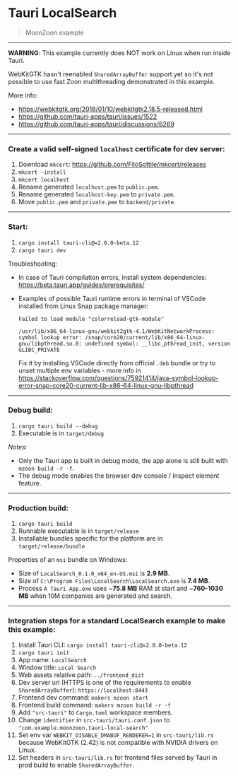 # Tauri LocalSearch
> MoonZoon example

---

**WARNING**: This example currently does NOT work on Linux when run inside Tauri. 

WebKitGTK hasn't reenabled `SharedArrayBuffer` support yet so it's not possible to use fast Zoon multithreading demonstrated in this example.

More info:
- https://webkitgtk.org/2018/01/10/webkitgtk2.18.5-released.html
- https://github.com/tauri-apps/tauri/issues/1522
- https://github.com/tauri-apps/tauri/discussions/6269

---

### Create a valid self-signed `localhost` certificate for dev server:

1. Download `mkcert`: https://github.com/FiloSottile/mkcert/releases
2. `mkcert -install`
3. `mkcert localhost`
4. Rename generated `localhost.pem` to `public.pem`.
5. Rename generated `localhost-key.pem` to `private.pem`.
6. Move `public.pem` and `private.pem` to `backend/private`.

---

### Start:

1. `cargo install tauri-cli@=2.0.0-beta.12`
2. `cargo tauri dev`

Troubleshooting:
- In case of Tauri compilation errors, install system dependencies: https://beta.tauri.app/guides/prerequisites/

- Examples of possible Tauri runtime errors in terminal of VSCode installed from Linux Snap package manager:
    ```
    Failed to load module "colorreload-gtk-module"

    /usr/lib/x86_64-linux-gnu/webkit2gtk-4.1/WebKitNetworkProcess: symbol lookup error: /snap/core20/current/lib/x86_64-linux-gnu/libpthread.so.0: undefined symbol: __libc_pthread_init, version GLIBC_PRIVATE
    ```
    Fix it by installing VSCode directly from official `.deb` bundle or try to unset multiple env variables - more info in https://stackoverflow.com/questions/75921414/java-symbol-lookup-error-snap-core20-current-lib-x86-64-linux-gnu-libpthread

---

### Debug build:

1. `cargo tauri build --debug`
2. Executable is in `target/debug`

_Notes:_ 
- Only the Tauri app is built in debug mode, the app alone is still built with `mzoon build -r -f`.
- The debug mode enables the browser dev console / Inspect element feature.

---

### Production build:

1. `cargo tauri build`
2. Runnable executable is in `target/release`
3. Installable bundles specific for the platform are in `target/release/bundle`

Properties of an `msi` bundle on Windows:
- Size of `LocalSearch_0.1.0_x64_en-US.msi` is **2.9 MB**.
- Size of `C:\Program Files\LocalSearch\LocalSearch.exe` is **7.4 MB**.
- Process `A Tauri App.exe` uses ~**75.8 MB** RAM at start and ~**760-1030 MB** when 10M companies are generated and search. 

---

### Integration steps for a standard LocalSearch example to make this example:

1. Install Tauri CLI: `cargo install tauri-cli@=2.0.0-beta.12`
2. `cargo tauri init`
3. App name: `LocalSearch`
4. Window title: `Local Search`
5. Web assets relative path: `../frontend_dist`
6. Dev server url (HTTPS is one of the requirements to enable `SharedArrayBuffer`): `https://localhost:8443`
7. Frontend dev command: `makers mzoon start`
8. Frontend build command: `makers mzoon build -r -f`
9. Add `"src-tauri"` to `Cargo.toml` workspace members.
10. Change `identifier` in `src-tauri/tauri.conf.json` to `"com.example.moonzoon.tauri-local-search"`
11. Set env var `WEBKIT_DISABLE_DMABUF_RENDERER=1` in `src-tauri/lib.rs` because WebKitGTK (2.42) is not compatible with NVIDIA drivers on Linux.
12. Set headers in `src-tauri/lib.rs` for frontend files served by Tauri in prod build to enable `SharedArrayBuffer`.

